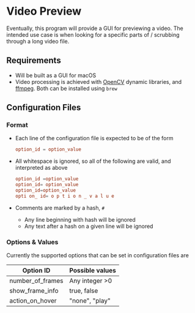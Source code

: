 # Video Preview
Eventually, this program will provide a GUI for previewing a video. The intended use case is when looking for a specific parts of / scrubbing through a long video file.

## Requirements

- Will be built as a GUI for macOS
- Video processing is achieved with [OpenCV](https://opencv.org/) dynamic libraries, and [ffmpeg](https://ffmpeg.org/). Both can be installed using `brew`

## Configuration Files

### Format

- Each line of the configuration file is expected to be of the form 

  ```toml
  option_id = option_value
  ```

- All whitespace is ignored, so all of the following are valid, and interpreted as above

  ```toml
  option_id =option_value
  option_id= option_value
  option_id=option_value
  opti on_ id= o p t i o n _ v a l u e
  ```

- Comments are marked by a hash, `#`

  - Any line beginning with hash will be ignored
  - Any text after a hash on a given line will be ignored

### Options & Values

Currently the supported options that can be set in configuration files are

| Option ID        | Possible values |
| ---------------- | --------------- |
| number_of_frames | Any integer >0  |
| show_frame_info  | true, false     |
| action_on_hover  | "none", "play"  |

